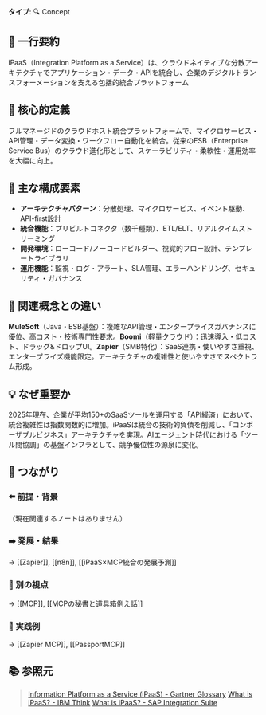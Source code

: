 **タイプ**: 🔍 Concept

## 📝 一行要約
iPaaS（Integration Platform as a Service）は、クラウドネイティブな分散アーキテクチャでアプリケーション・データ・APIを統合し、企業のデジタルトランスフォーメーションを支える包括的統合プラットフォーム

## 🎯 核心的定義
フルマネージドのクラウドホスト統合プラットフォームで、マイクロサービス・API管理・データ変換・ワークフロー自動化を統合。従来のESB（Enterprise Service Bus）のクラウド進化形として、スケーラビリティ・柔軟性・運用効率を大幅に向上。

## 🌟 主な構成要素
- **アーキテクチャパターン**：分散処理、マイクロサービス、イベント駆動、API-first設計
- **統合機能**：プリビルトコネクタ（数千種類）、ETL/ELT、リアルタイムストリーミング
- **開発環境**：ローコード/ノーコードビルダー、視覚的フロー設計、テンプレートライブラリ
- **運用機能**：監視・ログ・アラート、SLA管理、エラーハンドリング、セキュリティ・ガバナンス

## 🔄 関連概念との違い
**MuleSoft**（Java・ESB基盤）：複雑なAPI管理・エンタープライズガバナンスに優位、高コスト・技術専門性要求。**Boomi**（軽量クラウド）：迅速導入・低コスト、ドラッグ&ドロップUI。**Zapier**（SMB特化）：SaaS連携・使いやすさ重視、エンタープライズ機能限定。アーキテクチャの複雑性と使いやすさでスペクトラム形成。

## 💡 なぜ重要か
2025年現在、企業が平均150+のSaaSツールを運用する「API経済」において、統合複雑性は指数関数的に増加。iPaaSは統合の技術的負債を削減し、「コンポーザブルビジネス」アーキテクチャを実現。AIエージェント時代における「ツール間協調」の基盤インフラとして、競争優位性の源泉に変化。

## 🔗 つながり

### ⬅️ 前提・背景
（現在関連するノートはありません）

### ➡️ 発展・結果
→ [[Zapier]], [[n8n]], [[iPaaS×MCP統合の発展予測]]

### 🔀 別の視点
→ [[MCP]], [[MCPの秘書と道具箱例え話]]

### 🎯 実践例
→ [[Zapier MCP]], [[PassportMCP]]

## 📚 参照元
> [Information Platform as a Service (iPaaS) - Gartner Glossary](https://www.gartner.com/en/information-technology/glossary/information-platform-as-a-service-ipaas)
> [What is iPaaS? - IBM Think](https://www.ibm.com/think/topics/ipaas)
> [What is iPaaS? - SAP Integration Suite](https://www.sap.com/products/technology-platform/integration-suite/what-is-ipaas.html)
